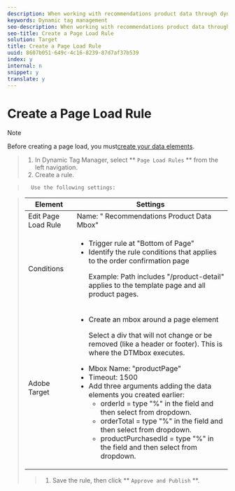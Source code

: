 ```yaml
---
description: When working with recommendations product data through dynamic tag management, you must create a page load rule.
keywords: Dynamic tag management
seo-description: When working with recommendations product data through dynamic tag management, you must create a page load rule.
seo-title: Create a Page Load Rule
solution: Target
title: Create a Page Load Rule
uuid: 8607b051-649c-4c16-8239-87d7af37b539
index: y
internal: n
snippet: y
translate: y
---
```


# Create a Page Load Rule


>[!NOTE]
>
>Before creating a page load, you must[create your data elements](t_data_elements_recs.md#task_C5F0DF393F494D7785F656DE3FBA6AF3). 



>1. In Dynamic Tag Manager, select ** `Page Load Rules` ** from the left navigation.
>1. Create a rule.

>       Use the following settings:

>    <table id="table_DB0B8B6F54D54EC3AB61A07EB8BE6C26"> 
 <thead> 
  <tr> 
   <th colname="col1" class="entry">Element</th> 
   <th colname="col2" class="entry">Settings</th> 
  </tr> 
 </thead>
 <tbody> 
  <tr> 
   <td colname="col1">Edit Page Load Rule</td> 
   <td colname="col2">Name: " Recommendations Product Data Mbox"</td> 
  </tr> 
  <tr> 
   <td colname="col1">Conditions</td> 
   <td colname="col2"> 
    <ul id="ul_06A4EADEB0E54CDC80B114A8D9B5C307"> 
     <li id="li_5FF6C8D01ECF4CA1968DEDEC5B504DF6">Trigger rule at "Bottom of Page"</li> 
     <li id="li_0CE4EF7521F045D99A4D3C28EFD78EBE"> Identify the rule conditions that applies to the order confirmation page <p>Example: Path includes "/product-detail" applies to the template page and all product pages.</p></li> 
    </ul> </td> 
  </tr> 
  <tr> 
   <td colname="col1">Adobe Target</td> 
   <td colname="col2"> 
    <ul id="ul_3FC7D7FEAA98426BAD20A305E174DC35"> 
     <li id="li_2851E0224C954F3EB4336EC4047AB6C8"> Create an mbox around a page element <p>Select a div that will not change or be removed (like a header or footer). This is where the DTMbox executes.</p></li> 
     <li id="li_491F07E535474F129B137975125532E6">Mbox Name: "productPage"</li> 
     <li id="li_34E3CABF73FE40B6AC1D419F1A9B2732">Timeout: 1500</li> 
     <li id="li_75ADB957C27F4BC790C45BCCF18310DB"> Add three arguments adding the data elements you created earlier: 
      <ul id="ul_A840489C700642F098A223D279C0FF27">
       <li id="li_975E523ADBB542C4A4117B5735C69258">orderId = type "%" in the field and then select from dropdown.</li>
       <li id="li_D0D0B18F2D034499AE7F7E022FFE79FE">orderTotal = type "%" in the field and then select from dropdown.</li>
       <li id="li_421988BAF3FB43BB9E57F6D80CEC3FCF">productPurchasedId = type "%" in the field and then select from dropdown.</li>
      </ul></li> 
    </ul> </td> 
  </tr> 
 </tbody> 
</table>

>1. Save the rule, then click ** `Approve and Publish` **.


